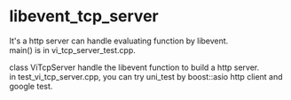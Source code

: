# libevent_tcp_server  

It's a http server can handle evaluating function by libevent.  
main() is in vi_tcp_server_test.cpp.  
  
class ViTcpServer handle the libevent function to build a http server.  
in test_vi_tcp_server.cpp, you can try uni_test by boost::asio http client and google test.  


